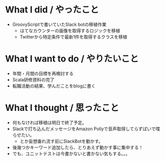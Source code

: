 # What I did / やったこと
- GroovyScriptで書いていたSlack botの移植作業
  - はてなカウンターの画像を取得するロジックを移植
  - Twitterから特定条件で最新1件を取得するクラスを移植

# What I want to do / やりたいこと
- 年間・月間の目標を再検討する
- Scala研修資料の完了
- 転職活動の結果、学んだことをblogに書く

# What I thought / 思ったこと
- 何もなければ移植は明日で終了予定。
- Slackで打ち込んだメッセージをAmazon Pollyで音声取得してらずぱいで喋らせたい。
  - とか妄想垂れ流す前にSlackBotを動かす。
- 後幾つかキーワード追加したら、とりあえず動かす事に集中する！
- でも、ユニットテストは今書かないと書かない気もする。。。
